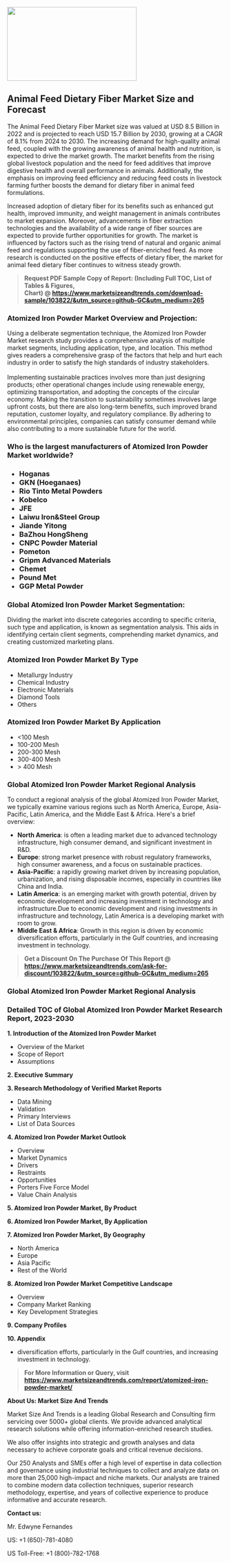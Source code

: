 <p><img class="alignnone size-medium wp-image-20088" src="https://ffe5etoiles.com/wp-content/uploads/2024/12/MST1-300x171.png" alt="" width="300" height="171" /></p><h2>Animal Feed Dietary Fiber Market Size and Forecast</h2><p>The Animal Feed Dietary Fiber Market size was valued at USD 8.5 Billion in 2022 and is projected to reach USD 15.7 Billion by 2030, growing at a CAGR of 8.1% from 2024 to 2030. The increasing demand for high-quality animal feed, coupled with the growing awareness of animal health and nutrition, is expected to drive the market growth. The market benefits from the rising global livestock population and the need for feed additives that improve digestive health and overall performance in animals. Additionally, the emphasis on improving feed efficiency and reducing feed costs in livestock farming further boosts the demand for dietary fiber in animal feed formulations.</p><p>Increased adoption of dietary fiber for its benefits such as enhanced gut health, improved immunity, and weight management in animals contributes to market expansion. Moreover, advancements in fiber extraction technologies and the availability of a wide range of fiber sources are expected to provide further opportunities for growth. The market is influenced by factors such as the rising trend of natural and organic animal feed and regulations supporting the use of fiber-enriched feed. As more research is conducted on the positive effects of dietary fiber, the market for animal feed dietary fiber continues to witness steady growth.</p></p><blockquote id="" class=""><strong>Request PDF Sample Copy of Report: (Including Full TOC, List of Tables &amp; Figures, Chart)&nbsp;@&nbsp;<strong><a href="https://www.marketsizeandtrends.com/download-sample/103822/&utm_source=github-GC&utm_medium=265" target="_blank">https://www.marketsizeandtrends.com/download-sample/103822/&utm_source=github-GC&utm_medium=265</a></strong></strong></blockquote><h3 id="" class="">Atomized Iron Powder Market&nbsp;Overview and Projection:</h3><p id="" class="">Using a deliberate segmentation technique, the Atomized Iron Powder Market research study provides a comprehensive analysis of multiple market segments, including application, type, and location. This method gives readers a comprehensive grasp of the factors that help and hurt each industry in order to satisfy the high standards of industry stakeholders. <br /> <br />Implementing sustainable practices involves more than just designing products; other operational changes include using renewable energy, optimizing transportation, and adopting the concepts of the circular economy. Making the transition to sustainability sometimes involves large upfront costs, but there are also long-term benefits, such improved brand reputation, customer loyalty, and regulatory compliance. By adhering to environmental principles, companies can satisfy consumer demand while also contributing to a more sustainable future for the world.</p><h3 id="" class="">Who is the largest manufacturers of&nbsp;Atomized Iron Powder Market worldwide?</h3><h3 class=""><p><ul><li>Hoganas </li><li> GKN (Hoeganaes) </li><li> Rio Tinto Metal Powders </li><li> Kobelco </li><li> JFE </li><li> Laiwu Iron&Steel Group </li><li> Jiande Yitong </li><li> BaZhou HongSheng </li><li> CNPC Powder Material </li><li> Pometon </li><li> Gripm Advanced Materials </li><li> Chemet </li><li> Pound Met </li><li> GGP Metal Powder</li></ul></p></h3><h3 id="" class="">Global&nbsp;Atomized Iron Powder Market Segmentation:</h3><p id="" class="">Dividing the market into discrete categories according to specific criteria, such type and application, is known as segmentation analysis. This aids in identifying certain client segments, comprehending market dynamics, and creating customized marketing plans.</p><h3 id="" class="">Atomized Iron Powder Market&nbsp;By Type</h3><p><p><ul><li>Metallurgy Industry</li><li> Chemical Industry</li><li> Electronic Materials</li><li> Diamond Tools</li><li> Others</p></li></ul></p></p><h3 id="" class="">Atomized Iron Powder Market&nbsp;By Application</h3><p class=""><p><ul><li><100 Mesh</li><li> 100-200 Mesh</li><li> 200-300 Mesh</li><li> 300-400 Mesh</li><li> > 400 Mesh</li></ul></p></p><h3 id="" class="">Global Atomized Iron Powder Market Regional Analysis</h3><p id="" class="">To conduct a regional analysis of the global Atomized Iron Powder Market, we typically examine various regions such as North America, Europe, Asia-Pacific, Latin America, and the Middle East &amp; Africa. Here's a brief overview:</p><ul><li><strong>North America</strong>: is often a leading market due to advanced technology infrastructure, high consumer demand, and significant investment in R&amp;D.</li><li><strong>Europe</strong>: strong market presence with robust regulatory frameworks, high consumer awareness, and a focus on sustainable practices.</li><li><strong>Asia-Pacific</strong>: a rapidly growing market driven by increasing population, urbanization, and rising disposable incomes, especially in countries like China and India.</li><li><strong>Latin America</strong>: is an emerging market with growth potential, driven by economic development and increasing investment in technology and infrastructure.Due to economic development and rising investments in infrastructure and technology, Latin America is a developing market with room to grow.</li><li><strong>Middle East &amp; Africa</strong>: Growth in this region is driven by economic diversification efforts, particularly in the Gulf countries, and increasing investment in technology.</li></ul><blockquote id="" class=""><strong>Get a Discount On The Purchase Of This Report @ <strong><a href="https://www.marketsizeandtrends.com/ask-for-discount/103822/&utm_source=github-GC&utm_medium=265" target="_blank">https://www.marketsizeandtrends.com/ask-for-discount/103822/&utm_source=github-GC&utm_medium=265</a></strong></strong></blockquote><h3 id="" class="">Global Atomized Iron Powder Market Regional Analysis</h3><h3 id="" class="">Detailed TOC of Global Atomized Iron Powder Market Research Report, 2023-2030</h3><p id="" class=""><strong>1. Introduction of the Atomized Iron Powder Market</strong></p><ul><li>Overview of the Market</li><li>Scope of Report</li><li>Assumptions</li></ul><p id="" class=""><strong>2. Executive Summary</strong></p><p id="" class=""><strong>3. Research Methodology of Verified Market Reports</strong></p><ul><li>Data Mining</li><li>Validation</li><li>Primary Interviews</li><li>List of Data Sources</li></ul><p id="" class=""><strong>4. Atomized Iron Powder Market Outlook</strong></p><ul><li>Overview</li><li>Market Dynamics</li><li>Drivers</li><li>Restraints</li><li>Opportunities</li><li>Porters Five Force Model</li><li>Value Chain Analysis</li></ul><p id="" class=""><strong>5. Atomized Iron Powder Market, By Product</strong></p><p id="" class=""><strong>6. Atomized Iron Powder Market, By Application</strong></p><p id="" class=""><strong>7. Atomized Iron Powder Market, By Geography</strong></p><ul><li>North America</li><li>Europe</li><li>Asia Pacific</li><li>Rest of the World</li></ul><p id="" class=""><strong>8. Atomized Iron Powder Market Competitive Landscape</strong></p><ul><li>Overview</li><li>Company Market Ranking</li><li>Key Development Strategies</li></ul><p id="" class=""><strong>9. Company Profiles</strong></p><p id="" class=""><strong>10. Appendix</strong></p><ul><li>diversification efforts, particularly in the Gulf countries, and increasing investment in technology.</li></ul><blockquote id="" class=""><strong>For More Information or Query, visit <strong><strong><a href="https://www.marketsizeandtrends.com/report/atomized-iron-powder-market/" target="_blank">https://www.marketsizeandtrends.com/report/atomized-iron-powder-market/</a></strong></strong></strong></blockquote><p id="" class=""><strong>About Us: Market Size And Trends</strong></p><p id="" class="">Market Size And Trends is a leading Global Research and Consulting firm servicing over 5000+ global clients. We provide advanced analytical research solutions while offering information-enriched research studies.</p><p id="" class="">We also offer insights into strategic and growth analyses and data necessary to achieve corporate goals and critical revenue decisions.</p><p id="" class="">Our 250 Analysts and SMEs offer a high level of expertise in data collection and governance using industrial techniques to collect and analyze data on more than 25,000 high-impact and niche markets. Our analysts are trained to combine modern data collection techniques, superior research methodology, expertise, and years of collective experience to produce informative and accurate research.</p><p id="" class=""><strong>Contact us:</strong></p><p id="" class="">Mr. Edwyne Fernandes</p><p id="" class="">US: +1 (650)-781-4080</p><p id="" class="">US Toll-Free: +1 (800)-782-1768</p>
